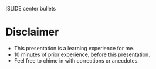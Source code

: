 !SLIDE center bullets

# Disclaimer

 * This presentation is a learning experience for me.
 * 10 minutes of prior experience, before this presentation.
 * Feel free to chime in with corrections or anecdotes.
